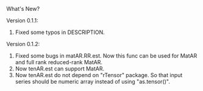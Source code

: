 What's New?

Version 0.1.1:
1. Fixed some typos in DESCRIPTION.

Version 0.1.2:
1. Fixed some bugs in matAR.RR.est. Now this func can be used for MatAR and full rank reduced-rank MatAR.
2. Now tenAR.est can support MatAR.
3. Now tenAR.est do not depend on "rTensor" package. So that input series should be numeric array instead of using "as.tensor()".





